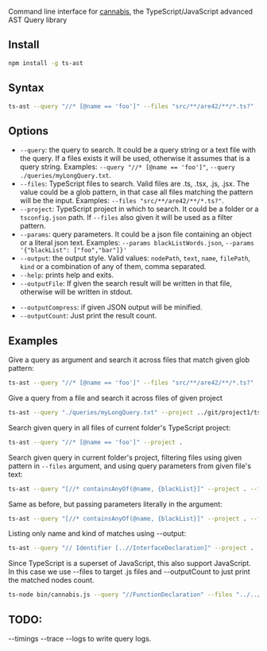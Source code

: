 Command line interface for [cannabis](..), the TypeScript/JavaScript advanced AST Query library

## Install

```sh
npm install -g ts-ast
```

## Syntax

```sh
ts-ast --query "//* [@name == 'foo']" --files "src/**/are42/**/*.ts?"
```

## Options

 * `--query`: the query to search. It could be a query string or a text file with the query. If a files exists it will be used, otherwise it assumes that is a query string. Examples: `--query "//* [@name == 'foo']"`, `--query ./queries/myLongQuery.txt`.
 * `--files`: TypeScript files to search. Valid files are .ts, .tsx, .js, .jsx. The value could be a glob pattern, in that case all files matching the pattern will be the input. Examples: `--files "src/**/are42/**/*.ts?"`.
 * `--project`: TypeScript project in which to search. It could be a folder or a `tsconfig.json` path. If `--files` also given it will be used as a filter pattern.
 * `--params`: query parameters. It could be a json file containing an object or a literal json text. Examples: `--params blackListWords.json`, `--params '{"blackList": ["foo","bar"]}'`
 * `--output`: the output style. Valid values: `nodePath`, `text`, `name`, `filePath`, `kind` or a combination of any of them, comma separated. 
 * `--help`: prints help and exits.
 * `--outputFile`: If given the search result will be written in that file, otherwise will be written in stdout.
 <!-- * `--one`: If given will stop searching when a node matches so result will be at most 1 node. Otherwise it will search on every file and all matching nodes will be returned. -->
 * `--outputCompress`: if given JSON output will be minified.
 * `--outputCount`: Just print the result count.

## Examples

Give a query as argument and search it across files that match given glob pattern:

```sh
ts-ast --query "//* [@name == 'foo']" --files "src/**/are42/**/*.ts?"
```

Give a query from a file and search it across files of given project

```sh
ts-ast --query "./queries/myLongQuery.txt" --project ../git/project1/tsconfig.json
```

Search given query in all files of current folder's TypeScript project:

```sh
ts-ast --query "//* [@name == 'foo']" --project .
```

Search given query in current folder's project, filtering files using given pattern in `--files` argument, and using query parameters from given file's text:

```sh
ts-ast --query "[//* containsAnyOf(@name, {blackList}]" --project . --files "**/area44/**/*" --params blackListWords.json
```

Same as before, but passing parameters literally in the argument:

```sh
ts-ast --query "[//* containsAnyOf(@name, {blackList}]" --project . --files "**/area44/**/*" --params '{"blackList": ["foo","bar"]}'
```

Listing only name and kind of matches using --output:

```sh
ts-ast --query "// Identifier [..//InterfaceDeclaration]" --project . --output "name,kind"
```

Since TypeScript is a superset of JavaScript, this also support JavaScript. In this case we use --files to target .js files and --outputCount to just print the matched nodes count.

```sh
ts-node bin/cannabis.js --query "//FunctionDeclaration" --files "../../js-project/lib/**/*.js" --outputCount
```

## TODO: 

 --timings
 --trace
 --logs to write query logs.